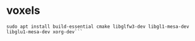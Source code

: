 # voxels

```sudo apt update
sudo apt install build-essential cmake libglfw3-dev libgl1-mesa-dev libglu1-mesa-dev xorg-dev```